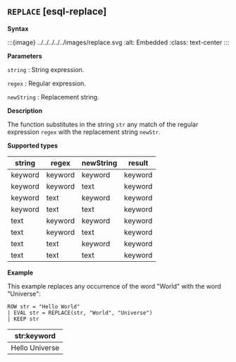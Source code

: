 ## `REPLACE` [esql-replace]

**Syntax**

:::{image} ../../../../../images/replace.svg
:alt: Embedded
:class: text-center
:::

**Parameters**

`string`
:   String expression.

`regex`
:   Regular expression.

`newString`
:   Replacement string.

**Description**

The function substitutes in the string `str` any match of the regular expression `regex` with the replacement string `newStr`.

**Supported types**

| string | regex | newString | result |
| --- | --- | --- | --- |
| keyword | keyword | keyword | keyword |
| keyword | keyword | text | keyword |
| keyword | text | keyword | keyword |
| keyword | text | text | keyword |
| text | keyword | keyword | keyword |
| text | keyword | text | keyword |
| text | text | keyword | keyword |
| text | text | text | keyword |

**Example**

This example replaces any occurrence of the word "World" with the word "Universe":

```esql
ROW str = "Hello World"
| EVAL str = REPLACE(str, "World", "Universe")
| KEEP str
```

| str:keyword |
| --- |
| Hello Universe |


